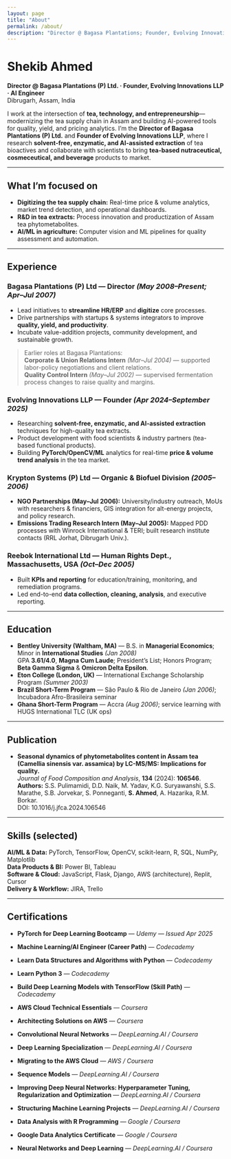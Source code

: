```yaml
---
layout: page
title: "About"
permalink: /about/
description: "Director @ Bagasa Plantations; Founder, Evolving Innovations LLP; AI/ML for tea & agri-supply chains."
---
```


# Shekib Ahmed

**Director @ Bagasa Plantations (P) Ltd. · Founder, Evolving Innovations LLP · AI Engineer**  
Dibrugarh, Assam, India

I work at the intersection of **tea, technology, and entrepreneurship**—modernizing the tea supply chain in Assam and building AI-powered tools for quality, yield, and pricing analytics. I’m the **Director of Bagasa Plantations (P) Ltd.** and **Founder of Evolving Innovations LLP**, where I research **solvent-free, enzymatic, and AI-assisted extraction** of tea bioactives and collaborate with scientists to bring **tea-based nutraceutical, cosmeceutical, and beverage** products to market.

---

## What I’m focused on
- **Digitizing the tea supply chain:** Real-time price & volume analytics, market trend detection, and operational dashboards.  
- **R&D in tea extracts:** Process innovation and productization of Assam tea phytometabolites.  
- **AI/ML in agriculture:** Computer vision and ML pipelines for quality assessment and automation.

---

## Experience

### Bagasa Plantations (P) Ltd — Director *(May 2008–Present; Apr–Jul 2007)*
- Lead initiatives to **streamline HR/ERP** and **digitize** core processes.  
- Drive partnerships with startups & systems integrators to improve **quality, yield, and productivity**.  
- Incubate value-addition projects, community development, and sustainable growth.

> Earlier roles at Bagasa Plantations:  
> **Corporate & Union Relations Intern** *(Mar–Jul 2004)* — supported labor-policy negotiations and client relations.  
> **Quality Control Intern** *(May–Jul 2002)* — supervised fermentation process changes to raise quality and margins.

### Evolving Innovations LLP — Founder *(Apr 2024–September 2025)*
- Researching **solvent-free, enzymatic, and AI-assisted extraction** techniques for high-quality tea extracts.  
- Product development with food scientists & industry partners (tea-based functional products).  
- Building **PyTorch/OpenCV/ML** analytics for real-time **price & volume trend analysis** in the tea market.

### Krypton Systems (P) Ltd — Organic & Biofuel Division *(2005–2006)*
- **NGO Partnerships (May–Jul 2006):** University/industry outreach, MoUs with researchers & financiers, GIS integration for alt-energy projects, and policy research.  
- **Emissions Trading Research Intern (May–Jul 2005):** Mapped PDD processes with Winrock International & TERI; built research institute contacts (RRL Jorhat, Dibrugarh Univ.).

### Reebok International Ltd — Human Rights Dept., Massachusetts, USA *(Oct–Dec 2005)*
- Built **KPIs and reporting** for education/training, monitoring, and remediation programs.  
- Led end-to-end **data collection, cleaning, analysis**, and executive reporting.

---

## Education
- **Bentley University (Waltham, MA)** — B.S. in **Managerial Economics**; Minor in **International Studies** *(Jan 2008)*  
  GPA **3.61/4.0**, **Magna Cum Laude**; President’s List; Honors Program; **Beta Gamma Sigma** & **Omicron Delta Epsilon**.
- **Eton College (London, UK)** — International Exchange Scholarship Program *(Summer 2003)*  
- **Brazil Short-Term Program** — São Paulo & Rio de Janeiro *(Jan 2006)*; Incubadora Afro-Brasileira seminar  
- **Ghana Short-Term Program** — Accra *(Aug 2006)*; service learning with HUGS International TLC (UK ops)

---

## Publication
- **Seasonal dynamics of phytometabolites content in Assam tea (Camellia sinensis var. assamica) by LC-MS/MS: Implications for quality.**  
  *Journal of Food Composition and Analysis*, **134** (2024): **106546**.  
  **Authors:** S.S. Pulimamidi, D.D. Naik, M. Yadav, K.G. Suryawanshi, S.S. Marathe, S.B. Jorvekar, S. Ponneganti, **S. Ahmed**, A. Hazarika, R.M. Borkar.  
  DOI: 10.1016/j.jfca.2024.106546

---

## Skills (selected)
**AI/ML & Data:** PyTorch, TensorFlow, OpenCV, scikit-learn, R, SQL, NumPy, Matplotlib  
**Data Products & BI:** Power BI, Tableau  
**Software & Cloud:** JavaScript, Flask, Django, AWS (architecture), Replit, Cursor  
**Delivery & Workflow:** JIRA, Trello

---

## Certifications

- **PyTorch for Deep Learning Bootcamp** — *Udemy* — *Issued Apr 2025*  

- **Machine Learning/AI Engineer (Career Path)** — *Codecademy*

- **Learn Data Structures and Algorithms with Python** — *Codecademy*

- **Learn Python 3** — *Codecademy*

- **Build Deep Learning Models with TensorFlow (Skill Path)** — *Codecademy*

- **AWS Cloud Technical Essentials** — *Coursera*

- **Architecting Solutions on AWS** — *Coursera*

- **Convolutional Neural Networks** — *DeepLearning.AI / Coursera*

- **Deep Learning Specialization** — *DeepLearning.AI / Coursera*

- **Migrating to the AWS Cloud** — *AWS / Coursera*

- **Sequence Models** — *DeepLearning.AI / Coursera*

- **Improving Deep Neural Networks: Hyperparameter Tuning, Regularization and Optimization** — *DeepLearning.AI / Coursera*

- **Structuring Machine Learning Projects** — *DeepLearning.AI / Coursera*
- **Data Analysis with R Programming** — *Google / Coursera*

- **Google Data Analytics Certificate** — *Google / Coursera*

- **Neural Networks and Deep Learning** — *DeepLearning.AI / Coursera*
